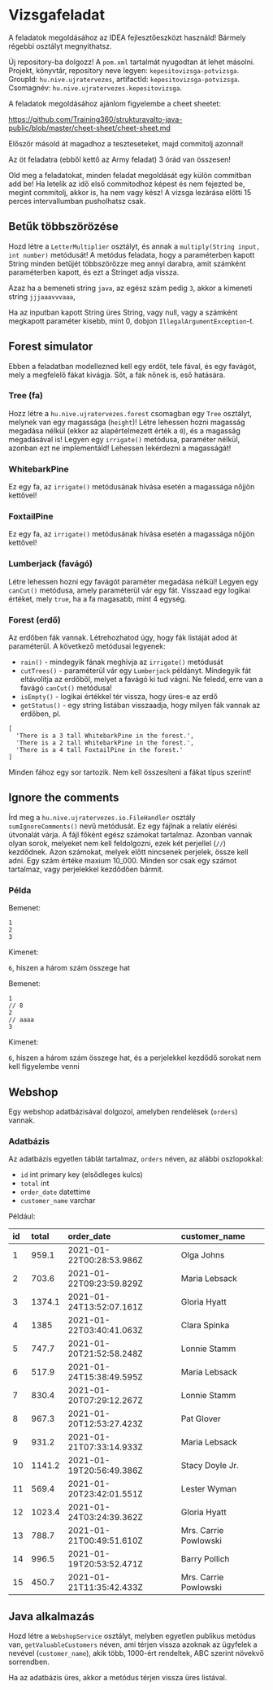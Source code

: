 # Vizsgafeladat

A feladatok megoldásához az IDEA fejlesztőeszközt használd! 
Bármely régebbi osztályt megnyithatsz.

Új repository-ba dolgozz! A `pom.xml` tartalmát nyugodtan át lehet másolni. 
Projekt, könyvtár, repository neve legyen: `kepesitovizsga-potvizsga`. 
GroupId: `hu.nive.ujratervezes`, artifactId: `kepesitovizsga-potvizsga`. Csomagnév: `hu.nive.ujratervezes.kepesitovizsga`.

A feladatok megoldásához ajánlom figyelembe a cheet sheetet:

https://github.com/Training360/strukturavalto-java-public/blob/master/cheet-sheet/cheet-sheet.md

Először másold át magadhoz a teszteseteket, majd commitolj azonnal!

Az öt feladatra (ebből kettő az Army feladat) 3 órád van összesen!

Old meg a feladatokat, minden feladat megoldását egy külön commitban
add be!
Ha letelik az idő első commitodhoz képest és nem fejezted be, megint commitolj, akkor is,
ha nem vagy kész! A vizsga lezárása előtti 15 perces intervallumban pusholhatsz csak.

## Betűk többszörözése

Hozd létre a `LetterMultiplier` osztályt, és annak a `multiply(String input, int number)` metódusát!
A metódus feladata, hogy a paraméterben kapott String minden betűjét többszörözze meg annyi darabra, amit számként paraméterben kapott, és ezt a Stringet adja vissza.

Azaz ha a bemeneti string `java`, az egész szám pedig `3`, akkor a kimeneti string `jjjaaavvvaaa`,

Ha az inputban kapott String üres String, vagy null, vagy a számként megkapott paraméter kisebb, mint 0, dobjon `IllegalArgumentException`-t.

## Forest simulator

Ebben a feladatban modellezned kell egy erdőt, tele fával, és egy
favágót, mely a megfelelő fákat kivágja. Sőt, a fák nőnek is, eső
hatására.

### Tree (fa)

Hozz létre a `hu.nive.ujratervezes.forest` csomagban
egy `Tree` osztályt, melynek van egy magassága (`height`)!
Létre lehessen hozni magasság megadása nélkül (ekkor az alapértelmezett
érték a `0`), és a magasság megadásával is!
Legyen egy `irrigate()` metódusa, paraméter nélkül, azonban ezt
ne implementáld! Lehessen lekérdezni a magasságát!

### WhitebarkPine

Ez egy fa, az `irrigate()` metódusának hívása esetén a magassága
nőjjön kettővel!

### FoxtailPine

Ez egy fa, az `irrigate()` metódusának hívása esetén a magassága
nőjjön kettővel!

### Lumberjack (favágó)

Létre lehessen hozni egy favágót paraméter megadása nélkül!
Legyen egy `canCut()` metódusa, amely paraméterül vár egy fát.
Visszaad egy logikai értéket, mely `true`, ha a fa magasabb, mint
4 egység.

### Forest (erdő)

Az erdőben fák vannak. Létrehozhatod úgy, hogy fák listáját adod
át paraméterül. A következő metódusai legyenek:

* `rain()` - mindegyik fának meghívja az `irrigate()` metódusát
* `cutTrees()` - paraméterül vár egy `Lumberjack` példányt. Mindegyik
    fát eltávolítja az erdőből, melyet a favágó ki tud vágni. Ne
    feledd, erre van a favágó `canCut()` metódusa!
* `isEmpty()` - logikai értékkel tér vissza, hogy üres-e az erdő
* `getStatus()` - egy string listában visszaadja, hogy milyen fák vannak az erdőben, pl.

```text
[
  'There is a 3 tall WhitebarkPine in the forest.',
  'There is a 2 tall WhitebarkPine in the forest.',
  'There is a 4 tall FoxtailPine in the forest.'
]
```

Minden fához egy sor tartozik. Nem kell összesíteni a fákat típus szerint!

## Ignore the comments

Írd meg a `hu.nive.ujratervezes.io.FileHandler` osztály
`sumIgnoreComments()` nevű metódusát. Ez egy fájlnak a
relatív elérési útvonalát várja. A fájl főként egész számokat tartalmaz.
Azonban vannak olyan sorok, melyeket nem kell feldolgozni,
ezek két perjellel (`//`) kezdődnek. Azon számokat, melyek
előtt nincsenek perjelek, össze kell adni. Egy szám
értéke maxium 10_000. Minden sor csak egy számot tartalmaz,
vagy perjelekkel kezdődően bármit.


### Példa

Bemenet:

```text
1
2
3
```

Kimenet:

`6`, hiszen a három szám összege hat

Bemenet:

```text
1
// 8
2
// aaaa
3
```

Kimenet:

`6`, hiszen a három szám összege hat, és a perjelekkel kezdődő
sorokat nem kell figyelembe venni

## Webshop

Egy webshop adatbázisával dolgozol, amelyben rendelések (`orders`) vannak.

### Adatbázis

Az adatbázis egyetlen táblát tartalmaz, `orders` néven, az alábbi oszlopokkal:

- `id` int primary key (elsődleges kulcs)
- `total` int
- `order_date` datettime
- `customer_name` varchar

Például:

| id   | total  | order_date               | customer_name         |
| :--- | :----- | :----------------------- | :-------------------- |
| 1    | 959.1  | 2021-01-22T00:28:53.986Z | Olga Johns            |
| 2    | 703.6  | 2021-01-22T09:23:59.829Z | Maria Lebsack         |
| 3    | 1374.1 | 2021-01-24T13:52:07.161Z | Gloria Hyatt          |
| 4    | 1385   | 2021-01-22T03:40:41.063Z | Clara Spinka          |
| 5    | 747.7  | 2021-01-20T21:52:58.248Z | Lonnie Stamm          |
| 6    | 517.9  | 2021-01-24T15:38:49.595Z | Maria Lebsack         |
| 7    | 830.4  | 2021-01-20T07:29:12.267Z | Lonnie Stamm          |
| 8    | 967.3  | 2021-01-20T12:53:27.423Z | Pat Glover            |
| 9    | 931.2  | 2021-01-21T07:33:14.933Z | Maria Lebsack         |
| 10   | 1141.2 | 2021-01-19T20:56:49.386Z | Stacy Doyle Jr.       |
| 11   | 569.4  | 2021-01-20T23:42:01.551Z | Lester Wyman          |
| 12   | 1023.4 | 2021-01-24T03:24:39.362Z | Gloria Hyatt          |
| 13   | 788.7  | 2021-01-21T00:49:51.610Z | Mrs. Carrie Powlowski |
| 14   | 996.5  | 2021-01-19T20:53:52.471Z | Barry Pollich         |
| 15   | 450.7  | 2021-01-21T11:35:42.433Z | Mrs. Carrie Powlowski |

## Java alkalmazás

Hozd létre a `WebshopService` osztályt, melyben egyetlen publikus metódus van, `getValuableCustomers` néven, 
ami térjen vissza azoknak az ügyfelek a nevével (`customer_name`), akik több, 1000-ért rendeltek, ABC szerint növekvő sorrendben.

Ha az adatbázis üres, akkor a metódus térjen vissza üres listával.
